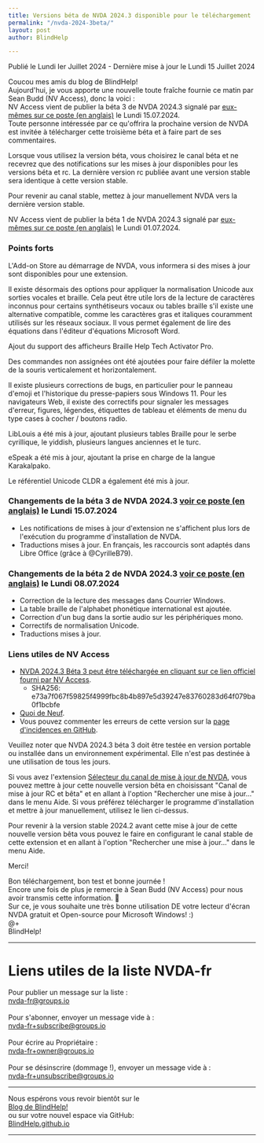 ```yaml
---
title: Versions béta de NVDA 2024.3 disponible pour le téléchargement
permalink: "/nvda-2024-3beta/"
layout: post
author: BlindHelp

---
```


<footer>Publié le Lundi Ier Juillet 2024 - Dernière mise à jour le Lundi 15 Juillet 2024</footer>

Coucou mes amis du blog de BlindHelp!    
Aujourd'hui, je vous apporte une nouvelle toute fraîche fournie ce matin par Sean Budd (NV Access), donc la voici :    
NV Access vient de publier la béta 3 de NVDA 2024.3 signalé par [eux-mêmes sur ce poste (en anglais)](https://www.nvaccess.org/post/nvda-2024-3beta3/) le Lundi 15.07.2024.    
Toute personne intéressée par ce qu'offrira la prochaine version de NVDA est invitée à télécharger cette troisième béta et à faire part de ses commentaires.    

Lorsque vous utilisez la version béta, vous choisirez le canal béta  et ne recevrez que des notifications sur les mises à jour disponibles pour les versions béta  et rc. La dernière version rc publiée avant une version stable sera identique à cette version stable.

Pour revenir au canal stable, mettez à jour manuellement NVDA vers la dernière version stable.

NV Access vient de publier la  béta 1 de NVDA 2024.3 signalé par [eux-mêmes sur ce poste (en anglais)](https://www.nvaccess.org/post/nvda-2024-3beta1/) le Lundi 01.07.2024.    

### Points forts

L'Add-on Store au démarrage de NVDA, vous informera si des mises à jour sont disponibles pour une extension.

Il existe désormais des options pour appliquer la normalisation Unicode aux sorties vocales et braille. Cela peut être utile lors de la lecture de caractères inconnus pour certains synthétiseurs vocaux ou tables braille s'il existe une alternative compatible, comme les caractères gras et italiques couramment utilisés sur les réseaux sociaux. Il vous permet également de lire des équations dans l'éditeur d'équations Microsoft Word.

Ajout du support des afficheurs Braille Help Tech Activator Pro.

Des commandes non assignées ont été ajoutées pour faire défiler la molette de la souris verticalement et horizontalement.

Il existe plusieurs corrections de bugs, en particulier pour le panneau d'emoji et l'historique du presse-papiers sous Windows 11. Pour les navigateurs Web, il existe des correctifs pour signaler les messages d'erreur, figures, légendes, étiquettes de tableau et éléments de menu du type cases à cocher / boutons radio.

LibLouis a été mis à jour, ajoutant plusieurs tables Braille pour le serbe cyrillique, le yiddish, plusieurs langues anciennes et le turc.

eSpeak a été mis à jour, ajoutant la prise en charge de la langue Karakalpako.

Le référentiel Unicode CLDR a également été mis à jour.

### Changements de la béta 3 de NVDA 2024.3 [voir ce poste (en anglais)](https://www.nvaccess.org/post/nvda-2024-3beta3/) le Lundi 15.07.2024

* Les notifications de mises à jour d'extension ne s'affichent plus lors de l'exécution du programme d'installation de NVDA.
* Traductions mises à jour. En français, les raccourcis sont adaptés dans Libre Office (grâce à @CyrilleB79).

### Changements de la béta 2 de NVDA 2024.3 [voir ce poste (en anglais)](https://www.nvaccess.org/post/nvda-2024-3beta2/) le Lundi 08.07.2024

* Correction de la lecture des messages dans Courrier Windows.
* La table braille de l'alphabet phonétique international est ajoutée.
* Correction d'un bug dans la sortie audio sur les périphériques mono.
* Correctifs de normalisation Unicode.
* Traductions mises à jour.

### Liens utiles de NV Access

- [NVDA 2024.3 Béta 3 peut être téléchargée en cliquant sur ce lien officiel fourni par NV Access](https://www.nvaccess.org/files/nvda/releases/2024.3beta3/nvda_2024.3beta3.exe).
  - SHA256: e73a7f067f59825f4999fbc8b4b897e5d39247e83760283d64f079ba0f1bcbfe
- [Quoi de Neuf](https://www.nvaccess.org/files/nvda/releases/2024.3beta3/documentation/fr/changes.html).
- Vous pouvez commenter les erreurs de cette version sur la [page d'incidences en GitHub](https://github.com/nvaccess/nvda/issues).

Veuillez noter que NVDA 2024.3 béta 3 doit être testée en version portable ou installée dans un environnement expérimental. Elle n'est pas destinée à une utilisation de tous les jours.    

Si vous avez l'extension [Sélecteur du canal de mise à jour de NVDA](https://blindhelp.github.io/updateChannel/), vous pouvez mettre à jour cette nouvelle version bêta en choisissant "Canal de mise à jour RC et bêta" et en allant à l'option "Rechercher une mise à jour..." dans le menu Aide. Si vous préférez télécharger le programme d'installation et mettre à jour manuellement, utilisez le lien ci-dessus.

Pour revenir à la version stable 2024.2 avant cette mise à jour  de cette nouvelle version bêta  vous pouvez le faire en configurant le canal stable de cette extension et en allant à l'option "Rechercher une mise à jour..." dans le menu Aide. 

Merci!  

Bon téléchargement, bon test et bonne journée !    
Encore une fois de plus je remercie à Sean Budd (NV Access) pour nous avoir transmis cette information. 🤝    
Sur ce, je vous souhaite une très bonne utilisation DE votre lecteur d'écran NVDA gratuit et Open-source pour Microsoft Windows! :)    
@+    
BlindHelp!    

---

# Liens utiles de la liste NVDA-fr #

Pour publier un message sur la liste :    
[nvda-fr@groups.io](mailto:nvda-fr@groups.io)    
<br>
Pour s'abonner, envoyer un message vide à :    
[nvda-fr+subscribe@groups.io](mailto:nvda-fr+subscribe@groups.io)    
<br>
Pour écrire au Propriétaire :    
[nvda-fr+owner@groups.io](mailto:nvda-fr+owner@groups.io)    
<br>
Pour se désinscrire (dommage !), envoyer un message vide à :    
[nvda-fr+unsubscribe@groups.io](mailto:nvda-fr+unsubscribe@groups.io)    

---

Nous espérons vous revoir bientôt sur le      
[Blog de BlindHelp!](http://blindhelp.blogspot.fr/)                    
ou sur  votre nouvel espace via GitHub:                     
[BlindHelp.github.io](https://blindhelp.github.io)                    

---